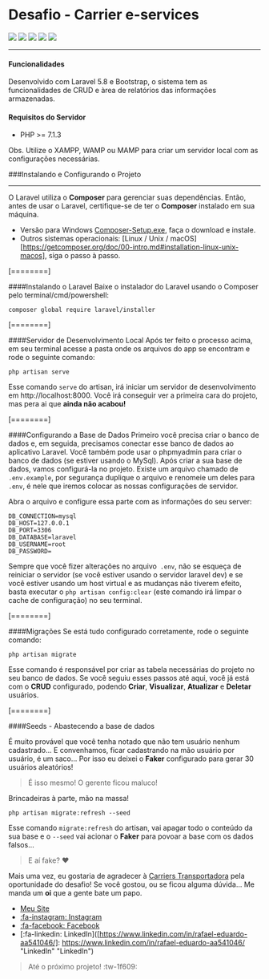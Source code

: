 # Desafio - Carrier e-services

![](https://img.shields.io/github/issues/Ursones/carrier-desafio-project.svg) ![](https://img.shields.io/github/forks/Ursones/carrier-desafio-project.svg) ![](https://img.shields.io/github/stars/Ursones/carrier-desafio-project.svg) ![](https://img.shields.io/github/license/Ursones/carrier-desafio-project.svg) ![](https://img.shields.io/twitter/url/https/github.com/Ursones/carrier-desafio-project.svg?style=social)

------------

#### Funcionalidades
Desenvolvido com Laravel 5.8 e Bootstrap, o sistema tem as funcionalidades de CRUD e
àrea de relatórios das informações armazenadas.

#### Requisitos do Servidor
- PHP >= 7.1.3

Obs. Utilize o XAMPP, WAMP ou MAMP para criar um servidor local com as configurações necessárias.

###Instalando e Configurando o Projeto

----

O Laravel utiliza o **Composer** para gerenciar suas dependências. Então, antes de usar o Laravel, certifique-se de ter o **Composer** instalado em sua máquina.

- Versão para Windows [Composer-Setup.exe](https://getcomposer.org/Composer-Setup.exe "Composer-Setup.exe"), faça o download e instale.
- Outros sistemas operacionais: [Linux / Unix / macOS][https://getcomposer.org/doc/00-intro.md#installation-linux-unix-macos], siga o passo à passo.

[========]

####Instalando o Laravel
Baixe o instalador do Laravel usando o Composer pelo terminal/cmd/powershell:
```shell
composer global require laravel/installer
```

[========]

####Servidor de Desenvolvimento Local
Após ter feito o processo acima, em seu terminal acesse a pasta onde os arquivos do app se encontram e rode o seguinte comando:
```shell
php artisan serve
```
Esse comando `serve` do artisan, irá iniciar um servidor de desenvolvimento em http://localhost:8000.
Você irá conseguir ver a primeira cara do projeto, mas pera ai que **ainda não acabou!**

[========]

####Configurando a Base de Dados
Primeiro você precisa criar o banco de dados e, em seguida, precisamos conectar esse banco de dados ao aplicativo Laravel. Você também pode usar o phpmyadmin para criar o banco de dados (se estiver usando o MySql).
Após criar a sua base de dados, vamos configurá-la no projeto.
Existe um arquivo chamado de `.env.example`, por segurança duplique o arquivo e renomeie um deles para `.env`, é nele que iremos colocar as nossas configurações de servidor.

Abra o arquivo e configure essa parte com as informações do seu server:
```shell
DB_CONNECTION=mysql
DB_HOST=127.0.0.1
DB_PORT=3306
DB_DATABASE=laravel
DB_USERNAME=root
DB_PASSWORD=
```
Sempre que você fizer alterações no arquivo` .env`, não se esqueça de reiniciar o servidor (se você estiver usando o servidor laravel dev) e se você estiver usando um host virtual e as mudanças não tiverem efeito, basta executar o `php artisan config:clear` (este comando irá limpar o cache de configuração) no seu terminal.

[========]

####Migrações
Se está tudo configurado corretamente, rode o seguinte comando:
```shell
php artisan migrate
```
Esse comando é responsável por criar as tabela necessárias do projeto no seu banco de dados.
Se você seguiu esses passos até aqui, você já está com o **CRUD** configurado, podendo **Criar**, **Visualizar**, **Atualizar** e **Deletar** usuários.

[========]

####Seeds - Abastecendo a base de dados

É muito provável que você tenha notado que não tem usuário nenhum cadastrado... E convenhamos, ficar cadastrando na mão usuário por usuário, é um saco... Por isso eu deixei o **Faker** configurado para gerar 30 usuários aleatórios!
> É isso mesmo! O gerente ficou maluco!

Brincadeiras à parte, mão na massa!
```shell
php artisan migrate:refresh --seed
```
Esse comando `migrate:refresh` do artisan, vai apagar todo o conteúdo da sua base e o
`--seed` vai acionar o **Faker** para povoar a base com os dados falsos...
> E aí fake? ♥

Mais uma vez, eu gostaria de agradecer à [Carriers Transportadora](https://carriers.com.br "Carriers Transportadora") pela oportunidade do desafio!
Se você gostou, ou se ficou alguma dúvida... Me manda um **oi** que a gente bate um papo.


- [Meu Site](https://rafaworks.com.br/ "Meu Site")
- [:fa-instagram: Instagram](https://www.instagram.com/ursone/ "Instagram")
- [:fa-facebook: Facebook](http://facebook.com.br/rafaworks "Facebook")
- [:fa-linkedin: LinkedIn]([https://www.linkedin.com/in/rafael-eduardo-aa541046/]: https://www.linkedin.com/in/rafael-eduardo-aa541046/ "LinkedIn" "LinkedIn")

> Até o próximo projeto! :tw-1f609:
